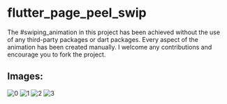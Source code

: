 # flutter_page_peel_swip


The #swiping_animation in this project has been achieved without the use of any third-party packages or dart packages. Every aspect of the animation has been created manually. I welcome any contributions and encourage you to fork the project.



## Images:  

![0](docs/screenshots/img0.png) 
![1](docs/screenshots/img1.png) 
![2](docs/screenshots/img2.png) 
![3](docs/screenshots/img3.png) 